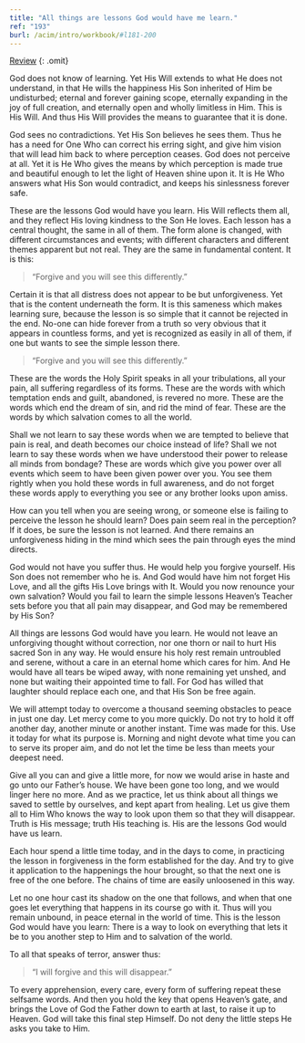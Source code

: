 ```yaml
---
title: "All things are lessons God would have me learn."
ref: "193"
burl: /acim/intro/workbook/#l181-200
---
```


<a class="hide-review" href="/workbook/l213/#l193">Review</a>
{: .omit}

God does not know of learning. Yet His Will extends to what He does not
understand, in that He wills the happiness His Son inherited of Him be
undisturbed; eternal and forever gaining scope, eternally expanding in
the joy of full creation, and eternally open and wholly limitless in
Him. This is His Will. And thus His Will provides the means to guarantee
that it is done.

God sees no contradictions. Yet His Son believes he sees them. Thus he
has a need for One Who can correct his erring sight, and give him vision
that will lead him back to where perception ceases. God does not
perceive at all. Yet it is He Who gives the means by which perception is
made true and beautiful enough to let the light of Heaven shine upon it.
It is He Who answers what His Son would contradict, and keeps his
sinlessness forever safe.

These are the lessons God would have you learn. His Will reflects them
all, and they reflect His loving kindness to the Son He loves. Each
lesson has a central thought, the same in all of them. The form alone is
changed, with different circumstances and events; with different
characters and different themes apparent but not real. They are the same
in fundamental content. It is this:

> “Forgive and you will see this differently.”

Certain it is that all distress does not appear to be but
unforgiveness. Yet that is the content underneath the form. It is this
sameness which makes learning sure, because the lesson is so simple that
it cannot be rejected in the end. No-one can hide forever from a truth
so very obvious that it appears in countless forms, and yet is
recognized as easily in all of them, if one but wants to see the simple
lesson there.

> “Forgive and you will see this differently.”

These are the words the Holy Spirit speaks in all your tribulations, all
your pain, all suffering regardless of its forms. These are the words
with which temptation ends and guilt, abandoned, is revered no more.
These are the words which end the dream of sin, and rid the mind of
fear. These are the words by which salvation comes to all the world.

Shall we not learn to say these words when we are tempted to believe
that pain is real, and death becomes our choice instead of life? Shall
we not learn to say these words when we have understood their power to
release all minds from bondage? These are words which give you power
over all events which seem to have been given power over you. You see
them rightly when you hold these words in full awareness, and do not
forget these words apply to everything you see or any brother looks upon
amiss.

How can you tell when you are seeing wrong, or someone else is failing
to perceive the lesson he should learn? Does pain seem real in the
perception? If it does, be sure the lesson is not learned. And there
remains an unforgiveness hiding in the mind which sees the pain through
eyes the mind directs.

God would not have you suffer thus. He would help you forgive yourself.
His Son does not remember who he is. And God would have him not forget
His Love, and all the gifts His Love brings with It. Would you now
renounce your own salvation? Would you fail to learn the simple lessons
Heaven’s Teacher sets before you that all pain may disappear, and God
may be remembered by His Son?

All things are lessons God would have you learn. He would not leave an
unforgiving thought without correction, nor one thorn or nail to hurt
His sacred Son in any way. He would ensure his holy rest remain
untroubled and serene, without a care in an eternal home which cares for
him. And He would have all tears be wiped away, with none remaining yet
unshed, and none but waiting their appointed time to fall. For God has
willed that laughter should replace each one, and that His Son be free
again.

We will attempt today to overcome a thousand seeming obstacles to peace
in just one day. Let mercy come to you more quickly. Do not try to hold
it off another day, another minute or another instant. Time was made for
this. Use it today for what its purpose is. Morning and night devote
what time you can to serve its proper aim, and do not let the time be
less than meets your deepest need.

Give all you can and give a little more, for now we would arise in haste
and go unto our Father’s house. We have been gone too
long, and we would linger here no more. And as we practice, let us think
about all things we saved to settle by ourselves, and kept apart from
healing. Let us give them all to Him Who knows the way to look upon them
so that they will disappear. Truth is His message; truth His teaching
is. His are the lessons God would have us learn.

Each hour spend a little time today, and in the days to come, in
practicing the lesson in forgiveness in the form established for the
day. And try to give it application to the happenings the hour brought,
so that the next one is free of the one before. The chains of time are
easily unloosened in this way.

Let no one hour cast its shadow on the one that follows, and when that
one goes let everything that happens in its course go with it. Thus will
you remain unbound, in peace eternal in the world of time. This is the
lesson God would have you learn: There is a way to look on everything
that lets it be to you another step to Him and to salvation of the
world.

To all that speaks of terror, answer thus:

> “I will forgive and this will disappear.”

To every apprehension, every care, every form of suffering repeat these
selfsame words. And then you hold the key that opens Heaven’s gate, and
brings the Love of God the Father down to earth at last, to raise it up
to Heaven. God will take this final step Himself. Do not deny the little
steps He asks you take to Him.

